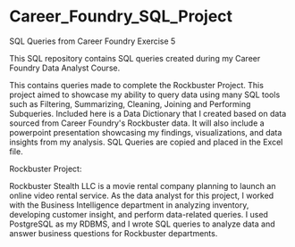# Career_Foundry_SQL_Project
SQL Queries from Career Foundry Exercise 5 

This SQL repository contains SQL queries created during my Career Foundry Data Analyst Course. 

This contains queries made to complete the Rockbuster Project. 
This project aimed to showcase my ability to query data using many SQL tools such as Filtering, Summarizing, Cleaning, Joining and Performing Subqueries.
Included here is a Data Dictionary that I created based on data sourced from Career Foundry's Rockbuster data. 
It will also include a powerpoint presentation showcasing my findings, visualizations, and data insights from my analysis. 
SQL Queries are copied and placed in the Excel file. 

Rockbuster Project:

Rockbuster Stealth LLC is a movie rental company planning to launch an online video rental service. As the data analyst for this project, I worked with the 
Business Intelligence department in analyzing inventory, developing customer insight, and perform data-related queries. I used PostgreSQL as my RDBMS, and I 
wrote SQL queries to analyze data and answer business questions for Rockbuster departments. 
